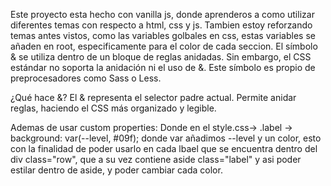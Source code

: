 Este proyecto esta hecho con vanilla js, donde aprenderos a como utilizar diferentes temas con respecto a html, css y js.
Tambien estoy reforzando temas antes vistos, como las variables golbales en css, estas variables se añaden en root, especificamente para el color de cada seccion.
El símbolo & se utiliza dentro de un bloque de reglas anidadas. Sin embargo, el CSS estándar no soporta la anidación ni el uso de &. Este símbolo es propio de preprocesadores como Sass o Less.

¿Qué hace &?
El & representa el selector padre actual.
Permite anidar reglas, haciendo el CSS más organizado y legible.

Ademas de usar custom properties:
Donde en el style.css-> .label -> background: var(--level, #09f); donde var añadimos --level y un color, esto con la finalidad de poder usarlo en cada lbael que se encuentra dentro del div class="row", 
que a su vez contiene aside class="label" y asi poder estilar dentro de aside, y poder cambiar cada color.

